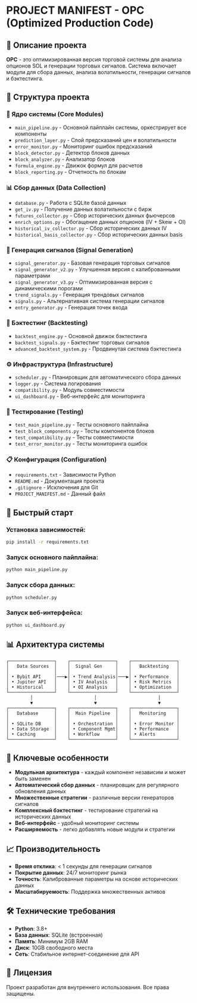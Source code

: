 # PROJECT MANIFEST - OPC (Optimized Production Code)

## 🎯 Описание проекта
**OPC** - это оптимизированная версия торговой системы для анализа опционов SOL и генерации торговых сигналов. Система включает модули для сбора данных, анализа волатильности, генерации сигналов и бэктестинга.

## 📁 Структура проекта

### 🔧 Ядро системы (Core Modules)
- `main_pipeline.py` - Основной пайплайн системы, оркестрирует все компоненты
- `prediction_layer.py` - Слой предсказаний цен и волатильности
- `error_monitor.py` - Мониторинг ошибок предсказаний
- `block_detector.py` - Детектор блоков данных
- `block_analyzer.py` - Анализатор блоков
- `formula_engine.py` - Движок формул для расчетов
- `block_reporting.py` - Отчетность по блокам

### 📊 Сбор данных (Data Collection)
- `database.py` - Работа с SQLite базой данных
- `get_iv.py` - Получение данных волатильности с бирж
- `futures_collector.py` - Сбор исторических данных фьючерсов
- `enrich_options.py` - Обогащение данных опционов (IV + Skew + OI)
- `historical_iv_collector.py` - Сбор исторических данных IV
- `historical_basis_collector.py` - Сбор исторических данных basis

### 🎯 Генерация сигналов (Signal Generation)
- `signal_generator.py` - Базовая генерация торговых сигналов
- `signal_generator_v2.py` - Улучшенная версия с калиброванными параметрами
- `signal_generator_v3.py` - Оптимизированная версия с динамическими порогами
- `trend_signals.py` - Генерация трендовых сигналов
- `signals.py` - Альтернативная система генерации сигналов
- `entry_generator.py` - Генерация точек входа

### 🔬 Бэктестинг (Backtesting)
- `backtest_engine.py` - Основной движок бэктестинга
- `backtest_signals.py` - Бэктестинг торговых сигналов
- `advanced_backtest_system.py` - Продвинутая система бэктестинга

### ⚙️ Инфраструктура (Infrastructure)
- `scheduler.py` - Планировщик для автоматического сбора данных
- `logger.py` - Система логирования
- `compatibility.py` - Модуль совместимости
- `ui_dashboard.py` - Веб-интерфейс для мониторинга

### 🧪 Тестирование (Testing)
- `test_main_pipeline.py` - Тесты основного пайплайна
- `test_block_components.py` - Тесты компонентов блоков
- `test_compatibility.py` - Тесты совместимости
- `test_error_monitor.py` - Тесты мониторинга ошибок

### 📋 Конфигурация (Configuration)
- `requirements.txt` - Зависимости Python
- `README.md` - Документация проекта
- `.gitignore` - Исключения для Git
- `PROJECT_MANIFEST.md` - Данный файл

## 🚀 Быстрый старт

### Установка зависимостей:
```bash
pip install -r requirements.txt
```

### Запуск основного пайплайна:
```bash
python main_pipeline.py
```

### Запуск сбора данных:
```bash
python scheduler.py
```

### Запуск веб-интерфейса:
```bash
python ui_dashboard.py
```

## 📊 Архитектура системы

```
┌─────────────────┐    ┌─────────────────┐    ┌─────────────────┐
│   Data Sources  │    │  Signal Gen     │    │   Backtesting   │
│                 │    │                 │    │                 │
│ • Bybit API     │───▶│ • Trend Analysis│───▶│ • Performance   │
│ • Jupiter API   │    │ • IV Analysis   │    │ • Risk Metrics  │
│ • Historical    │    │ • OI Analysis   │    │ • Optimization  │
└─────────────────┘    └─────────────────┘    └─────────────────┘
         │                       │                       │
         ▼                       ▼                       ▼
┌─────────────────┐    ┌─────────────────┐    ┌─────────────────┐
│   Database      │    │  Main Pipeline  │    │   Monitoring    │
│                 │    │                 │    │                 │
│ • SQLite DB     │    │ • Orchestration │    │ • Error Monitor │
│ • Data Storage  │    │ • Component Mgmt│    │ • Performance   │
│ • Caching       │    │ • Workflow      │    │ • Alerts        │
└─────────────────┘    └─────────────────┘    └─────────────────┘
```

## 🔧 Ключевые особенности

- **Модульная архитектура** - каждый компонент независим и может быть заменен
- **Автоматический сбор данных** - планировщик для регулярного обновления данных
- **Множественные стратегии** - различные версии генераторов сигналов
- **Комплексный бэктестинг** - тестирование стратегий на исторических данных
- **Веб-интерфейс** - удобный мониторинг системы
- **Расширяемость** - легко добавлять новые модули и стратегии

## 📈 Производительность

- **Время отклика**: < 1 секунды для генерации сигналов
- **Покрытие данных**: 24/7 мониторинг рынка
- **Точность**: Калиброванные параметры на основе исторических данных
- **Масштабируемость**: Поддержка множественных активов

## 🛠️ Технические требования

- **Python**: 3.8+
- **База данных**: SQLite (встроенная)
- **Память**: Минимум 2GB RAM
- **Диск**: 10GB свободного места
- **Сеть**: Стабильное интернет-соединение для API

## 📝 Лицензия

Проект разработан для внутреннего использования. Все права защищены.
